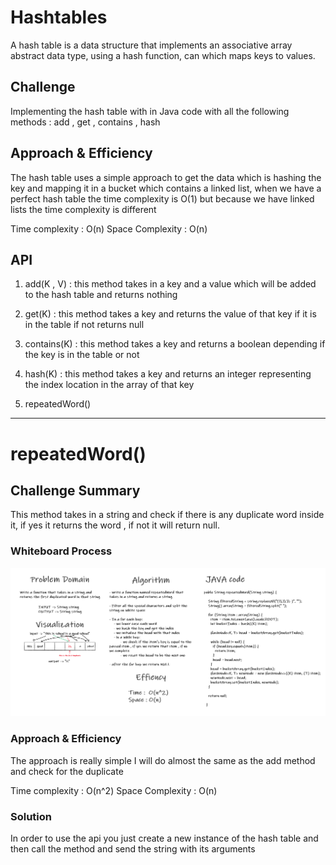 # Hashtables

<!-- Short summary or background information -->

A hash table is a data structure that implements an associative array abstract data type, using a hash function, can which maps keys to values.

## Challenge

<!-- Description of the challenge -->

Implementing the hash table with in Java code with all the following methods : add , get , contains , hash

## Approach & Efficiency

<!-- What approach did you take? Why? What is the Big O space/time for this approach? -->

The hash table uses a simple approach to get the data which is hashing the key and mapping it in a bucket which contains a linked list, when we have a perfect hash table the time complexity is O(1) but because we have linked lists the time complexity is different

Time complexity : O(n)
Space Complexity : O(n)

## API

<!-- Description of each method publicly available in each of your hash table -->

1. add(K , V) : this method takes in a key and a value which will be added to the hash table and returns nothing

2. get(K) : this method takes a key and returns the value of that key if it is in the table if not returns null

3. contains(K) : this method takes a key and returns a boolean depending if the key is in the table or not

4. hash(K) : this method takes a key and returns an integer representing the index location in the array of that key

5. repeatedWord()

---

# repeatedWord()

## Challenge Summary

<!-- Description of the challenge -->

This method takes in a string and check if there is any duplicate word inside it, if yes it returns the word , if not it will return null.

### Whiteboard Process

<!-- Embedded whiteboard image -->

![whtieBoard](lib/src/main/resources/whiteBoardRepeatedWord.png)

### Approach & Efficiency

<!-- What approach did you take? Why? What is the Big O space/time for this approach? -->

The approach is really simple I will do almost the same as the add method and check for the duplicate

Time complexity : O(n^2)
Space Complexity : O(n)

### Solution

<!-- Show how to run your code, and examples of it in action -->

In order to use the api you just create a new instance of the hash table and then call the method and send the string with its arguments
